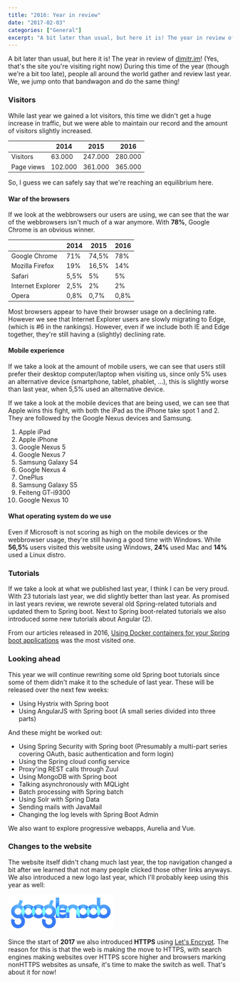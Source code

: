 ```yaml
---
title: "2016: Year in review"
date: "2017-02-03"
categories: ["General"]
excerpt: "A bit later than usual, but here it is! The year in review of dimitr.im! (Yes, that's the site you're visiting right now) During this time of the year, people all around the world gather and review last year."
---
```


A bit later than usual, but here it is! The year in review of [dimitr.im](https://dimitr.im)! (Yes, that's the site you're visiting right now) During this time of the year (though we're a bit too late), people all around the world gather and review last year. We, we jump onto that bandwagon and do the same thing!

### Visitors

While last year we gained a lot visitors, this time we didn't get a huge increase in traffic, but we were able to maintain our record and the amount of visitors slightly increased.

|            | 2014    | 2015    | 2016    |
| ---------- | ------- | ------- | ------- |
| Visitors   | 63.000  | 247.000 | 280.000 |
| Page views | 102.000 | 361.000 | 365.000 |

So, I guess we can safely say that we're reaching an equilibrium here.

#### War of the browsers

If we look at the webbrowsers our users are using, we can see that the war of the webbrowsers isn't much of a war anymore. With **78%**, Google Chrome is an obvious winner.

|                   | 2014 | 2015  | 2016 |
| ----------------- | ---- | ----- | ---- |
| Google Chrome     | 71%  | 74,5% | 78%  |
| Mozilla Firefox   | 19%  | 16,5% | 14%  |
| Safari            | 5,5% | 5%    | 5%   |
| Internet Explorer | 2,5% | 2%    |  2%  |
| Opera             | 0,8% | 0,7%  | 0,8% |

Most browsers appear to have their browser usage on a declining rate. However we see that Internet Explorer users are slowly migrating to Edge, (which is #6 in the rankings). However, even if we include both IE and Edge together, they're still having a (slightly) declining rate.

#### Mobile experience

If we take a look at the amount of mobile users, we can see that users still prefer their desktop computer/laptop when visiting us, since only 5% uses an alternative device (smartphone, tablet, phablet, ...), this is slightly worse than last year, when 5,5% used an alternative device.

If we take a look at the mobile devices that are being used, we can see that Apple wins this fight, with both the iPad as the iPhone take spot 1 and 2. They are followed by the Google Nexus devices and Samsung.

1. Apple iPad
2. Apple iPhone
3. Google Nexus 5
4. Google Nexus 7
5. Samsung Galaxy S4
6. Google Nexus 4
7. OnePlus
8. Samsung Galaxy S5
9. Feiteng GT-i9300
10. Google Nexus 10

#### What operating system do we use

Even if Microsoft is not scoring as high on the mobile devices or the webbrowser usage, they're still having a good time with Windows. While **56,5%** users visited this website using Windows, **24%** used Mac and **14%** used a Linux distro.

### Tutorials

If we take a look at what we published last year, I think I can be very proud. With 23 tutorials last year, we did slightly better than last year. As promised in last years review, we rewrote several old Spring-related tutorials and updated them to Spring boot. Next to Spring boot-related tutorials we also introduced some new tutorials about Angular (2).

From our articles released in 2016, [Using Docker containers for your Spring boot applications](/docker-spring-boot/) was the most visited one.

### Looking ahead

This year we will continue rewriting some old Spring boot tutorials since some of them didn't make it to the schedule of last year. These will be released over the next few weeks:

- Using Hystrix with Spring boot
- Using AngularJS with Spring boot (A small series divided into three parts)

And these might be worked out:

- Using Spring Security with Spring boot (Presumably a multi-part series covering OAuth, basic authentication and form login)
- Using the Spring cloud config service
- Proxy'ing REST calls through Zuul
- Using MongoDB with Spring boot
- Talking asynchronously with MQLight
- Batch processing with Spring batch
- Using Solr with Spring Data
- Sending mails with JavaMail
- Changing the log levels with Spring Boot Admin

We also want to explore progressive webapps, Aurelia and Vue.

### Changes to the website

The website itself didn't chang much last year, the top navigation changed a bit after we learned that not many people clicked those other links anyways. We also introduced a new logo last year, which I'll probably keep using this year as well:

![New logo](content/posts/2017/2017-02-03-2016-year-review/images/logo-1.png)

Since the start of **2017** we also introduced **HTTPS** using [Let's Encrypt](https://letsencrypt.org/). The reason for this is that the web is making the move to HTTPS, with search engines making websites over HTTPS score higher and browsers marking nonHTTPS websites as unsafe, it's time to make the switch as well. That's about it for now!

